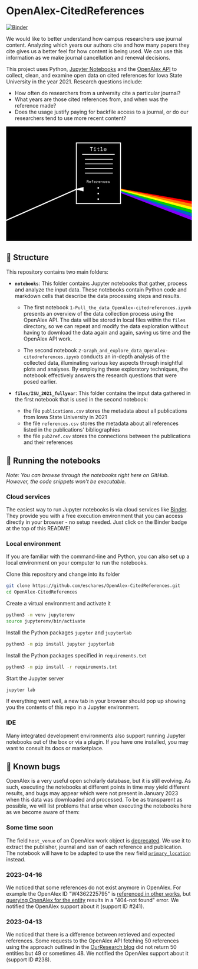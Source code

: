 # OpenAlex-CitedReferences

[![Binder](https://mybinder.org/badge_logo.svg)](https://mybinder.org/v2/gh/eschares/OpenAlex-CitedReferences/main)

We would like to better understand how campus researchers use journal content.
Analyzing which years our authors cite and how many papers they cite gives us a better feel for how content is being used.
We can use this information as we make journal cancellation and renewal decisions.

This project uses Python, [Jupyter Notebooks](https://jupyter.org/) and the [OpenAlex API](https://docs.openalex.org/) to collect, clean, and examine open data on cited references for Iowa State University in the year 2021.
Research questions include:
- How often do researchers from a university cite a particular journal?
- What years are those cited references from, and when was the reference made?
- Does the usage justify paying for backfile access to a journal, or do our researchers tend to use more recent content?

<div align="center">
  <img src="assets/prism.png" alt="Prism drawing of an article with reference list, refracted rainbows coming out of references section" width="700px">
</div>

## :triangular_ruler: Structure
This repository contains two main folders:

* **`notebooks`**: This folder contains Jupyter notebooks that gather, process and analyze the input data. These notebooks contain Python code and markdown cells that describe the data processing steps and results.
  * The first notebook `1-Pull_the_data_OpenAlex-citedreferences.ipynb` presents an overview of the data collection process using the OpenAlex API. The data will be stored in local files within the `files` directory, so we can repeat and modify the data exploration without having to download the data again and again, saving us time and the OpenAlex API work.

  * The second notebook `2-Graph_and_explore_data_OpenAlex-citedreferences.ipynb` conducts an in-depth analysis of the collected data, illuminating various key aspects through insightful plots and analyses. By employing these exploratory techniques, the notebook effectively answers the research questions that were posed earlier.

* **`files/ISU_2021_fullyear`**: This folder contains the input data gathered in the first notebook that is used in the second notebook:
  * the file `publications.csv` stores the metadata about all publications from Iowa State University in 2021
  * the file `references.csv` stores the metadata about all references listed in the publications' bibliographies
  * the file `pub2ref.csv` stores the connections between the publications and their references

## :horse_racing: Running the notebooks

*Note: You can browse through the notebooks right here on GitHub. However, the code snippets won't be executable.*

### Cloud services
The easiest way to run Jupyter notebooks is via cloud services like [Binder](https://mybinder.org/). They provide you with a free execution environment that you can access directly in your browser - no setup needed. Just click on the Binder badge at the top of this README!

### Local environment
If you are familiar with the command-line and Python, you can also set up a local environment on your computer to run the notebooks.

Clone this repository and change into its folder
```Bash
git clone https://github.com/eschares/OpenAlex-CitedReferences.git
cd OpenAlex-CitedReferences
```
Create a virtual environment and activate it
```Bash
python3 -m venv jupyterenv
source jupyterenv/bin/activate
```
Install the Python packages `jupyter` and `jupyterlab`
```Bash
python3 -m pip install jupyter jupyterlab
```
Install the Python packages specified in `requirements.txt`
```Bash
python3 -m pip install -r requirements.txt
```

Start the Jupyter server
```Bash
jupyter lab
```

If everything went well, a new tab in your browser should pop up showing you the contents of this repo in a Jupyter environment.

### IDE
Many integrated development environments also support running Jupyter notebooks out of the box or via a plugin. If you have one installed, you may want to consult its docs or marketplace.

## :ant: Known bugs
OpenAlex is a very useful open scholarly database, but it is still evolving. As such, executing the notebooks at different points in time may yield different results, and bugs may appear which were not present in January 2023 when this data was downloaded and processed. To be as transparent as possible, we will list problems that arise when executing the notebooks here as we become aware of them:

### Some time soon
The field `host_venue` of an OpenAlex work object is [deprecated](https://docs.openalex.org/api-entities/works/work-object#host_venue-deprecated). We use it to extract the publisher, journal and issn of each reference and publication. The notebook will have to be adapted to use the new field [`primary_location`](https://docs.openalex.org/api-entities/works/work-object#primary_location) instead.

### 2023-04-16
We noticed that some references do not exist anymore in OpenAlex. For example the OpenAlex ID "W4362225795" is [referenced in other works](http://api.openalex.org/works?filter=cites:W4362225795), but [querying OpenAlex for the entity](http://api.openalex.org/works/W4362225795) results in a "404-not found" error.  We notified the OpenAlex support about it (support ID #241).

### 2023-04-13
We noticed that there is a difference between retrieved and expected references. Some requests to the OpenAlex API fetching 50 references using the approach outlined in the [OurResearch blog](https://blog.ourresearch.org/fetch-multiple-dois-in-one-openalex-api-request/) did not return 50 entities but 49 or sometimes 48. We notified the OpenAlex support about it (support ID #238).
